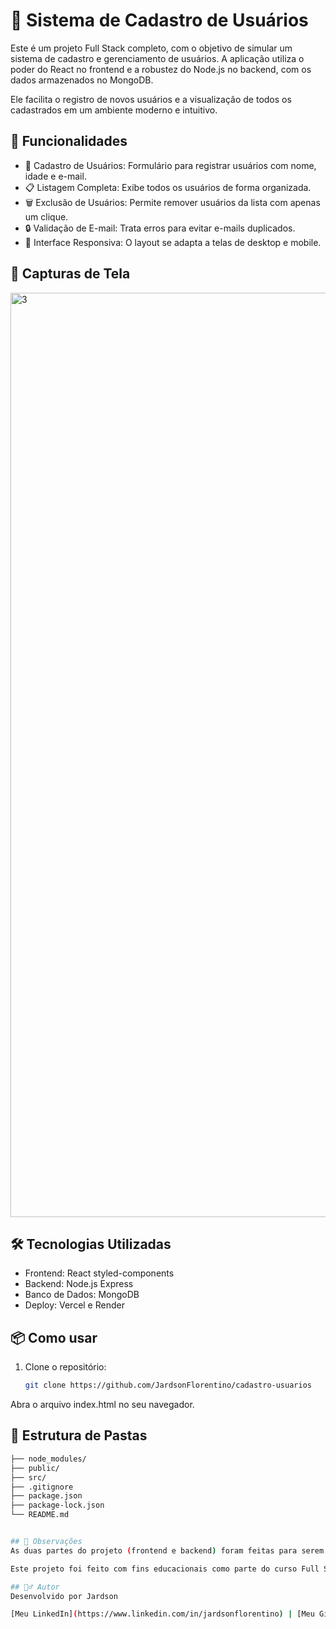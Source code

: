 # 📝 Sistema de Cadastro de Usuários


Este é um projeto Full Stack completo, com o objetivo de simular um sistema de cadastro e gerenciamento de usuários. A aplicação utiliza o poder do React no frontend e a robustez do Node.js no backend, com os dados armazenados no MongoDB.

Ele facilita o registro de novos usuários e a visualização de todos os cadastrados em um ambiente moderno e intuitivo.

## 🚀 Funcionalidades
- 📝 Cadastro de Usuários: Formulário para registrar usuários com nome, idade e e-mail.
- 📋 Listagem Completa: Exibe todos os usuários de forma organizada.
- 🗑️ Exclusão de Usuários: Permite remover usuários da lista com apenas um clique.
- 🔒 Validação de E-mail: Trata erros para evitar e-mails duplicados.
- 📱 Interface Responsiva: O layout se adapta a telas de desktop e mobile.

## 📸 Capturas de Tela

<img width="2832" height="1479" alt="3" src="https://github.com/user-attachments/assets/32286cd7-3425-4abd-b429-8e964acff80e" />

## 🛠️ Tecnologias Utilizadas
- Frontend: React styled-components
- Backend: Node.js Express
- Banco de Dados: MongoDB
- Deploy: Vercel e Render

## 📦 Como usar

1. Clone o repositório:
   ```bash
   git clone https://github.com/JardsonFlorentino/cadastro-usuarios
Abra o arquivo index.html no seu navegador.

## 📁 Estrutura de Pastas

```bash
├── node_modules/
├── public/
├── src/
├── .gitignore
├── package.json
├── package-lock.json
└── README.md


## 📌 Observações
As duas partes do projeto (frontend e backend) foram feitas para serem independentes, mas trabalham juntas. A aplicação está hospedada no Vercel e Render para demonstração online.

Este projeto foi feito com fins educacionais como parte do curso Full Stack do Dev Club.

## 🙋‍♂️ Autor
Desenvolvido por Jardson

[Meu LinkedIn](https://www.linkedin.com/in/jardsonflorentino) | [Meu GitHub](https://github.com/JardsonFlorentino)
